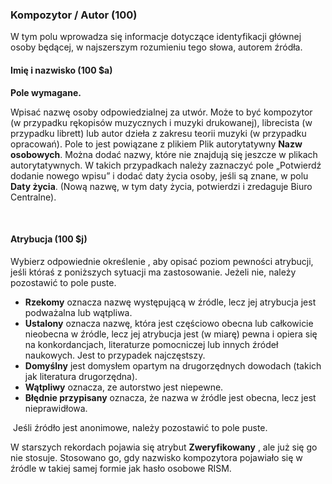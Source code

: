 ### Kompozytor / Autor (100)

W tym polu wprowadza się informacje dotyczące identyfikacji głównej osoby będącej, w najszerszym rozumieniu tego słowa, autorem źródła.

#### Imię i nazwisko (100 $a) 

**Pole wymagane.**

  

 Wpisać nazwę osoby odpowiedzialnej za utwór. Może to być kompozytor (w przypadku rękopisów muzycznych i muzyki drukowanej), librecista (w przypadku librett) lub autor dzieła z zakresu teorii muzyki (w przypadku opracowań). Pole to jest powiązane z plikiem Plik autorytatywny **Nazw osobowych**. Można dodać nazwy, które nie znajdują się jeszcze w plikach autorytatywnych. W takich przypadkach należy zaznaczyć pole&nbsp;„Potwierdź dodanie nowego wpisu”&nbsp;i dodać daty życia osoby, jeśli są znane, w polu **Daty życia**. (Nową nazwę, w tym daty życia, potwierdzi i zredaguje Biuro Centralne).

&nbsp;

#### Atrybucja (100 $j) 

Wybierz odpowiednie określenie , aby opisać poziom pewności atrybucji, jeśli któraś z poniższych sytuacji ma zastosowanie. Jeżeli nie, należy pozostawić to pole puste.

- **Rzekomy** oznacza nazwę występującą w źródle, lecz jej atrybucja jest podważalna lub wątpliwa.   
- **Ustalony** oznacza nazwę, która jest częściowo obecna lub całkowicie nieobecna w źródle, lecz jej atrybucja jest (w miarę) pewna i opiera się na konkordancjach, literaturze pomocniczej lub innych źródeł naukowych. Jest to przypadek najczęstszy.&nbsp;   
- **Domyślny** jest domysłem opartym na drugorzędnych dowodach (takich jak literatura drugorzędna).
- **Wątpliwy** oznacza, ze autorstwo jest niepewne.
- **Błędnie przypisany** oznacza, że nazwa w źródle jest obecna, lecz jest nieprawidłowa.  

  

&nbsp;Jeśli źródło jest anonimowe, należy pozostawić to pole puste.  
  
W starszych rekordach pojawia się atrybut **Zweryfikowany** , ale już się go nie stosuje. Stosowano go, gdy nazwisko kompozytora pojawiało się w źródle w takiej samej formie jak hasło osobowe RISM.